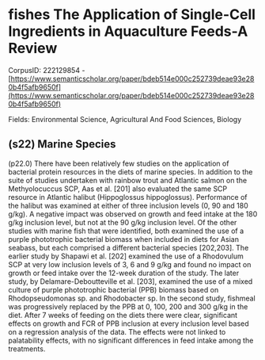 # fishes The Application of Single-Cell Ingredients in Aquaculture Feeds-A Review

CorpusID: 222129854 - [https://www.semanticscholar.org/paper/bdeb514e000c252739deae93e280b4f5afb9650f](https://www.semanticscholar.org/paper/bdeb514e000c252739deae93e280b4f5afb9650f)

Fields: Environmental Science, Agricultural And Food Sciences, Biology

## (s22) Marine Species
(p22.0) There have been relatively few studies on the application of bacterial protein resources in the diets of marine species. In addition to the suite of studies undertaken with rainbow trout and Atlantic salmon on the Methyolocuccus SCP, Aas et al. [201] also evaluated the same SCP resource in Atlantic halibut (Hippoglossus hippoglossus). Performance of the halibut was examined at either of three inclusion levels (0, 90 and 180 g/kg). A negative impact was observed on growth and feed intake at the 180 g/kg inclusion level, but not at the 90 g/kg inclusion level. Of the other studies with marine fish that were identified, both examined the use of a purple phototrophic bacterial biomass when included in diets for Asian seabass, but each comprised a different bacterial species [202,203]. The earlier study by Shapawi et al. [202] examined the use of a Rhodovulum SCP at very low inclusion levels of 3, 6 and 9 g/kg and found no impact on growth or feed intake over the 12-week duration of the study. The later study, by Delamare-Deboutteville et al. [203], examined the use of a mixed culture of purple phototrophic bacterial (PPB) biomass based on Rhodopseudomonas sp. and Rhodobacter sp. In the second study, fishmeal was progressively replaced by the PPB at 0, 100, 200 and 300 g/kg in the diet. After 7 weeks of feeding on the diets there were clear, significant effects on growth and FCR of PPB inclusion at every inclusion level based on a regression analysis of the data. The effects were not linked to palatability effects, with no significant differences in feed intake among the treatments.
